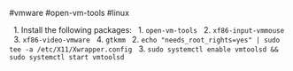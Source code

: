 #vmware #open-vm-tools #linux

  1. Install the following packages:
	  1. ```open-vm-tools```
	  2. ```xf86-input-vmmouse```
	  3. ```xf86-video-vmware```
	  4. ```gtkmm```
  2. ```echo "needs_root_rights=yes" | sudo tee -a /etc/X11/Xwrapper.config```
  3. ```sudo systemctl enable vmtoolsd && sudo systemctl start vmtoolsd```